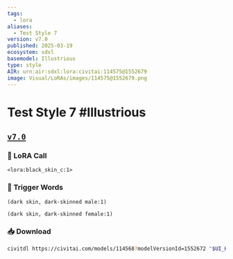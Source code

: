 ```yaml
---
tags:
  - lora
aliases:
  - Test Style 7
version: v7.0
published: 2025-03-19
ecosystem: sdxl
basemodel: Illustrious
type: style
AIR: urn:air:sdxl:lora:civitai:114575@1552679
image: Visual/LoRAs/images/114575@1552679.png
---
```


# Test Style 7 #Illustrious

## [`v7.0`][v7.0]

### 🧩 LoRA Call

```
<lora:black_skin_c:1>
```

### 🔑 Trigger Words

```
(dark skin, dark-skinned male:1)
```

```
(dark skin, dark-skinned female:1)
```

### 📥 Download

```bash
civitdl https://civitai.com/models/114568?modelVersionId=1552672 "$UI_HOME"/models/Lora
```

[v7.0]:https://civitai.com/models/114568?modelVersionId=1552672
